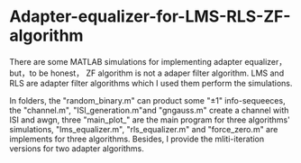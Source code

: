 # Adapter-equalizer-for-LMS-RLS-ZF-algorithm
There are some MATLAB simulations for implementing adapter equalizer，but，to be honest， ZF algorithm is not a
adaper filter algorithm. LMS and RLS are adapter filter algorithms which I used them perform the simulations.

In folders, the "random_binary.m" can product some "±1" info-sequeeces, the "channel.m", "ISI_generation.m"and "gngauss.m" create
a channel with ISI and awgn, three "main_plot_" are the main program for three algorithms' simulations, "lms_equalizer.m",
"rls_equalizer.m" and "force_zero.m" are implements for three algorithms. Besides, I provide the mliti-iteration versions for
two adapter algorithms.

